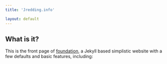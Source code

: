 ```yaml
---
title: 'Jredding.info'

layout: default
---
```


## What is it?

This is the front page of [foundation](http://github.com/Wiredcraft/foundation), a Jekyll based simplistic website with a few defaults and basic features, including:
